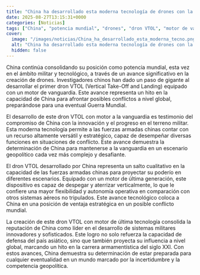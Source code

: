 ```yaml
---
title: "China ha desarrollado esta moderna tecnología de drones con la que se prepara para una próxima Guerra Mundial"
date: 2025-08-27T13:15:31+0000
categories: [Noticias]
tags: ["China", "potencia mundial", "drones", "dron VTOL", "motor de vanguardia", "fuerzas armadas chinas", "conflicto mundial", "tecnología militar", "innovación", "progreso", "escenario geopolítico", "sistemas militares", "influencia global", "carrera armamentística."]
cover:
  image: "/images/noticias/China_ha_desarrollado_esta_moderna_tecno.png"
  alt: "China ha desarrollado esta moderna tecnología de drones con la que se prepara para una próxima Guerra Mundial"
  hidden: false
---
```


China continúa consolidando su posición como potencia mundial, esta vez en el ámbito militar y tecnológico, a través de un avance significativo en la creación de drones. Investigadores chinos han dado un paso de gigante al desarrollar el primer dron VTOL (Vertical Take-Off and Landing) equipado con un motor de vanguardia. Este avance representa un hito en la capacidad de China para afrontar posibles conflictos a nivel global, preparándose para una eventual Guerra Mundial.

El desarrollo de este dron VTOL con motor a la vanguardia es testimonio del compromiso de China con la innovación y el progreso en el terreno militar. Esta moderna tecnología permite a las fuerzas armadas chinas contar con un recurso altamente versátil y estratégico, capaz de desempeñar diversas funciones en situaciones de conflicto. Este avance demuestra la determinación de China para mantenerse a la vanguardia en un escenario geopolítico cada vez más complejo y desafiante.

El dron VTOL desarrollado por China representa un salto cualitativo en la capacidad de las fuerzas armadas chinas para proyectar su poderío en diferentes escenarios. Equipado con un motor de última generación, este dispositivo es capaz de despegar y aterrizar verticalmente, lo que le confiere una mayor flexibilidad y autonomía operativa en comparación con otros sistemas aéreos no tripulados. Este avance tecnológico coloca a China en una posición de ventaja estratégica en un posible conflicto mundial.

La creación de este dron VTOL con motor de última tecnología consolida la reputación de China como líder en el desarrollo de sistemas militares innovadores y sofisticados. Este logro no solo refuerza la capacidad de defensa del país asiático, sino que también proyecta su influencia a nivel global, marcando un hito en la carrera armamentística del siglo XXI. Con estos avances, China demuestra su determinación de estar preparada para cualquier eventualidad en un mundo marcado por la incertidumbre y la competencia geopolítica.
